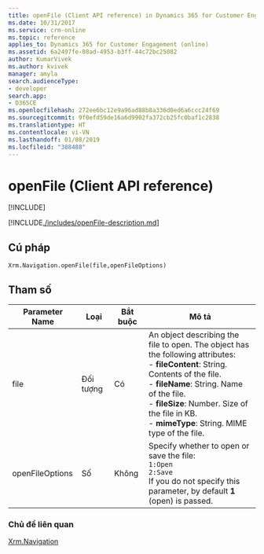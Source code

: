 ```yaml
---
title: openFile (Client API reference) in Dynamics 365 for Customer Engagement| MicrosoftDocs
ms.date: 10/31/2017
ms.service: crm-online
ms.topic: reference
applies_to: Dynamics 365 for Customer Engagement (online)
ms.assetid: 6a2497fe-08ad-4953-b3ff-44c72bc25082
author: KumarVivek
ms.author: kvivek
manager: amyla
search.audienceType:
- developer
search.app:
- D365CE
ms.openlocfilehash: 272ee6bc12e9a96ad88b8a336d0ed6a6ccc24f69
ms.sourcegitcommit: 9f0efd59de16a6d9902fa372cb25fc0baf1c2838
ms.translationtype: HT
ms.contentlocale: vi-VN
ms.lasthandoff: 01/08/2019
ms.locfileid: "388488"
---
```

# <a name="openfile-client-api-reference"></a>openFile (Client API reference)

[!INCLUDE[](../../../../includes/cc_applies_to_update_9_0_0.md)]

[!INCLUDE[./includes/openFile-description.md](./includes/openFile-description.md)]

## <a name="syntax"></a>Cú pháp

`Xrm.Navigation.openFile(file,openFileOptions)`

## <a name="parameters"></a>Tham số

| Parameter Name        | Loại           | Bắt buộc  |Mô tả  |
| ------------- |-------------| -----|-----|
|file |Đối tượng | Có|An object describing the file to open. The object has the following attributes:<br/>- **fileContent**: String. Contents of the file.  <br/>- **fileName**: String. Name of the file.<br/>- **fileSize**: Number. Size of the file in KB.<br/>- **mimeType**: String. MIME type of the file.|
|openFileOptions |Số | Không|Specify whether to open or save the file:<br/> `1:Open`<br/> `2:Save`<br/>If you do not specify this parameter, by default **1** (open) is passed.|

### <a name="related-topics"></a>Chủ đề liên quan

[Xrm.Navigation](../xrm-navigation.md)
